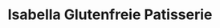 ---
title: "Isabella Glutenfreie Patisserie"
url: /duesseldorf/isabella-glutenfreie-patisserie-koenigsallee/
shop: Konditorei
---